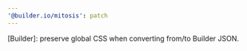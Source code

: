 ```yaml
---
'@builder.io/mitosis': patch
---
```


[Builder]: preserve global CSS when converting from/to Builder JSON.
